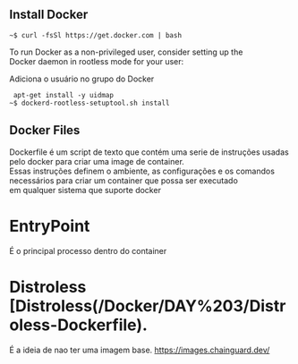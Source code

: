 ## Install Docker

``` ~$ curl -fsSl https://get.docker.com | bash   ```

To run Docker as a non-privileged user, consider setting up the  <br>
Docker daemon in rootless mode for your user:  <br>

Adiciona o usuário no grupo do Docker

```  apt-get install -y uidmap ``` <br>
``` ~$ dockerd-rootless-setuptool.sh install ``` 

## Docker Files

Dockerfile é um script de texto que contém uma serie de instruções usadas pelo docker para criar uma image de container. <br>
Essas instruções definem o ambiente, as configurações e os comandos necessários para criar um container que possa ser executado <br>
em qualquer sistema que suporte docker

# EntryPoint

É o principal processo dentro do container

# Distroless [Distroless(/Docker/DAY%203/Distroless-Dockerfile).

É a ideia de nao ter uma imagem base. https://images.chainguard.dev/


